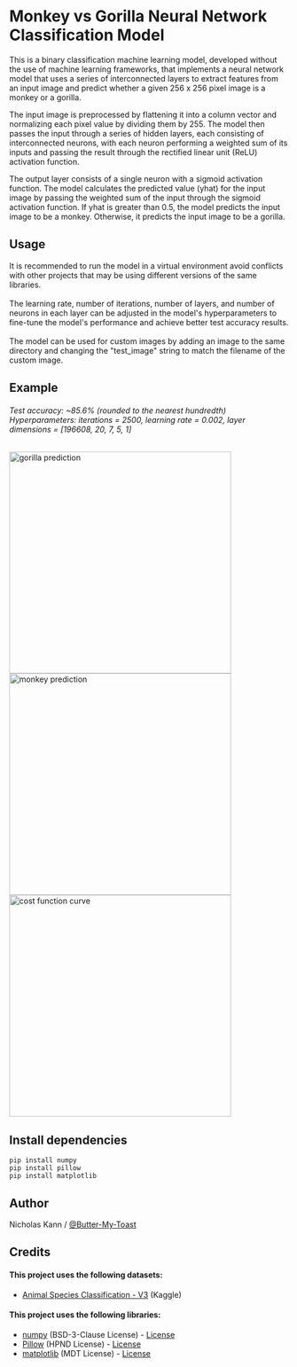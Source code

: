 
# Monkey vs Gorilla Neural Network Classification Model
This is a binary classification machine learning model, developed without the use of machine learning frameworks, that implements a neural network model that uses a series of interconnected layers to extract features from an input image and predict whether a given 256 x 256 pixel image is a monkey or a gorilla.

The input image is preprocessed by flattening it into a column vector and normalizing each pixel value by dividing them by 255. The model then passes the input through a series of hidden layers, each consisting of interconnected neurons, with each neuron performing a weighted sum of its inputs and passing the result through the rectified linear unit (ReLU) activation function.

The output layer consists of a single neuron with a sigmoid activation function. The model calculates the predicted value (yhat) for the input image by passing the weighted sum of the input through the sigmoid activation function. If yhat is greater than 0.5, the model predicts the input image to be a monkey. Otherwise, it predicts the input image to be a gorilla.

## Usage
It is recommended to run the model in a virtual environment avoid conflicts with other projects that may be using different versions of the same libraries.<br/><br/>
The learning rate, number of iterations, number of layers, and number of neurons in each layer can be adjusted in the model's hyperparameters to fine-tune the model's performance and achieve better test accuracy results.<br/><br/>
The model can be used for custom images by adding an image to the same directory and changing the "test_image" string to match the filename of the custom image.

## Example
###### Test accuracy: ~85.6% (rounded to the nearest hundredth) <br/>Hyperparameters: iterations = 2500, learning rate = 0.002, layer dimensions = [196608, 20, 7, 5, 1]
<img src="https://i.imgur.com/feGzzli.png" alt="gorilla prediction" width="400"/><img src="https://i.imgur.com/qwbskxH.png" alt="monkey prediction" width="400"/><img src="https://i.imgur.com/OPt62dM.png" alt="cost function curve" width="400"/>



## Install dependencies
```
pip install numpy
pip install pillow
pip install matplotlib
```

## Author
Nicholas Kann / [@Butter-My-Toast](https://github.com/Butter-My-Toast "Butter-My-Toast's github page")


## Credits
#### This project uses the following datasets:
- [Animal Species Classification - V3](https://www.kaggle.com/datasets/utkarshsaxenadn/animal-image-classification-dataset) (Kaggle)
#### This project uses the following libraries:
- [numpy](https://github.com/numpy/numpy) (BSD-3-Clause License) - [License](https://github.com/numpy/numpy/blob/main/LICENSE.txt)
- [Pillow](https://github.com/python-pillow/Pillow) (HPND License) - [License](https://github.com/python-pillow/Pillow/blob/main/LICENSE)
- [matplotlib](https://github.com/matplotlib/matplotlib) (MDT License) - [License](https://github.com/matplotlib/matplotlib/blob/main/LICENSE/LICENSE)
